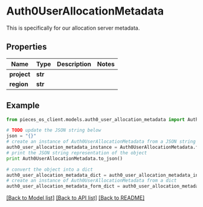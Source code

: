 # Auth0UserAllocationMetadata

This is specifically for our allocation server metadata.

## Properties
Name | Type | Description | Notes
------------ | ------------- | ------------- | -------------
**project** | **str** |  | 
**region** | **str** |  | 

## Example

```python
from pieces_os_client.models.auth0_user_allocation_metadata import Auth0UserAllocationMetadata

# TODO update the JSON string below
json = "{}"
# create an instance of Auth0UserAllocationMetadata from a JSON string
auth0_user_allocation_metadata_instance = Auth0UserAllocationMetadata.from_json(json)
# print the JSON string representation of the object
print Auth0UserAllocationMetadata.to_json()

# convert the object into a dict
auth0_user_allocation_metadata_dict = auth0_user_allocation_metadata_instance.to_dict()
# create an instance of Auth0UserAllocationMetadata from a dict
auth0_user_allocation_metadata_form_dict = auth0_user_allocation_metadata.from_dict(auth0_user_allocation_metadata_dict)
```
[[Back to Model list]](../README.md#documentation-for-models) [[Back to API list]](../README.md#documentation-for-api-endpoints) [[Back to README]](../README.md)


